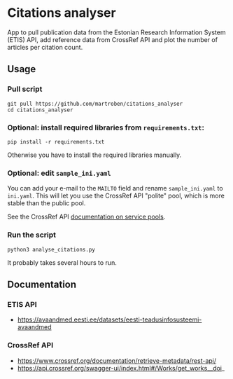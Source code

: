 # Citations analyser
App to pull publication data from the Estonian Research Information System (ETIS) API, add reference data from CrossRef API and plot the number of articles per citation count.

## Usage
### Pull script
```shell
git pull https://github.com/martroben/citations_analyser
cd citations_analyser
```

### Optional: install required libraries from `requirements.txt`:
```shell
pip install -r requirements.txt
```
Otherwise you have to install the required libraries manually.

### Optional: edit `sample_ini.yaml`
You can add your e-mail to the `MAILTO` field and rename `sample_ini.yaml` to `ini.yaml`. This will let you use the CrossRef API "polite" pool, which is more stable than the public pool.

See the CrossRef API [documentation on service pools](https://github.com/CrossRef/rest-api-doc#good-manners--more-reliable-service).

### Run the script
```shell
python3 analyse_citations.py
```
It probably takes several hours to run.

## Documentation
### ETIS API
- https://avaandmed.eesti.ee/datasets/eesti-teadusinfosusteemi-avaandmed

### CrossRef API
- https://www.crossref.org/documentation/retrieve-metadata/rest-api/
- https://api.crossref.org/swagger-ui/index.html#/Works/get_works__doi_